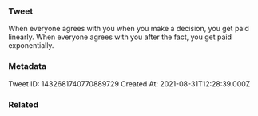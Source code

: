### Tweet
When everyone agrees with you when you make a decision, you get paid linearly. When everyone agrees with you after the fact, you get paid exponentially.

### Metadata
Tweet ID: 1432681740770889729
Created At: 2021-08-31T12:28:39.000Z

### Related

